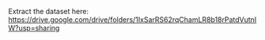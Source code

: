 Extract the dataset here: https://drive.google.com/drive/folders/1IxSarRS62rqChamLR8b18rPatdVutnIW?usp=sharing